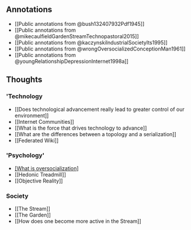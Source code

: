 ## Annotations

- [[Public annotations from @bush132407932Pdf1945]]
- [[Public annotations from @mikecaulfieldGardenStreamTechnopastoral2015]]
- [[Public annotations from @kaczynskiIndustrialSocietyIts1995]]
- [[Public annotations from @wrongOversocializedConceptionMan1961]]
- [[Public annotations from @youngRelationshipDepressionInternet1998a]]

## Thoughts

### 'Technology

- [[Does technological advancement really lead to greater control of our environment]]
- [[Internet Communities]]
- [[What is the force that drives technology to advance]]
- [[What are the differences between a topology and a serialization]]
- [[Federated Wiki]]
  

### 'Psychology'
- [[What is oversocialization]](https://sci-hub.ru/10.2307/2089854)
- [[Hedonic Treadmill]]
- [[Objective Reality]]

### Society
- [[The Stream]]
- [[The Garden]]
- [[How does one become more active in the Stream]]


